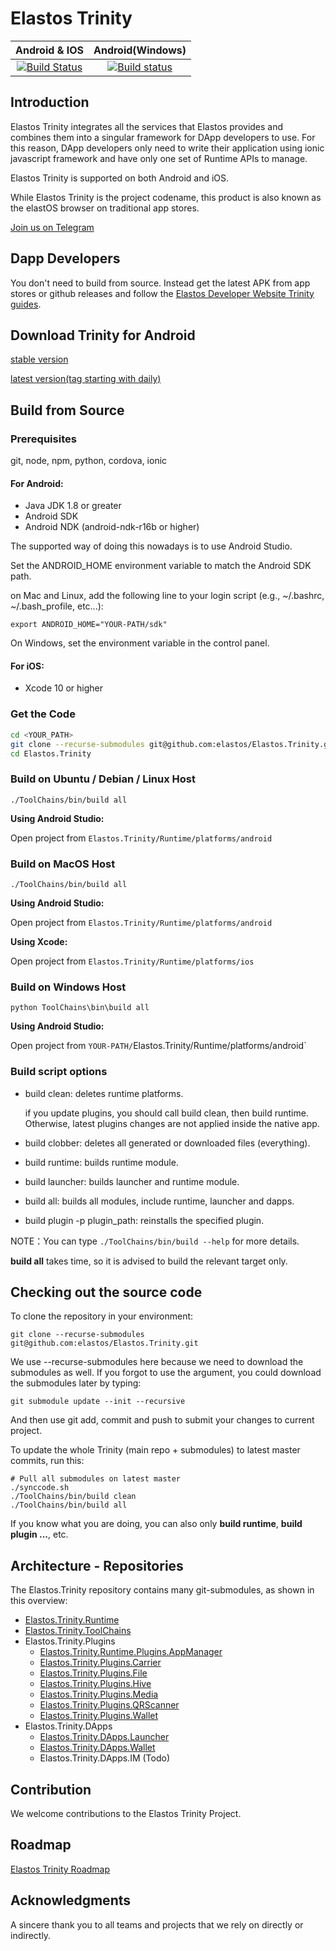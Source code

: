 # Elastos Trinity

|Android & IOS|Android(Windows)|
|:-:|:-:|
|[![Build Status](https://travis-ci.com/elastos/Elastos.Trinity.svg)](https://travis-ci.com/elastos/Elastos.Trinity)|[![Build status](https://ci.appveyor.com/api/projects/status/hjyv761on883jors?svg=true)](https://ci.appveyor.com/project/Elastos/elastos-trinity)|

## Introduction

Elastos Trinity integrates all the services that Elastos provides and combines them into a singular framework for DApp developers to use. For this reason, DApp developers only need to write their application using ionic javascript framework and have only one set of Runtime APIs to manage.

Elastos Trinity is supported on both Android and iOS.

While Elastos Trinity is the project codename, this product is also known as the elastOS browser on traditional app stores.

[Join us on Telegram](https://t.me/elastosbrowser)

## Dapp Developers

You don't need to build from source. Instead get the latest APK from app stores or github releases and follow the [Elastos Developer Website Trinity guides](https://developer.elastos.org/elastos_trinity/).

## Download Trinity for Android
[stable version](https://github.com/elastos/Elastos.Trinity/releases/latest)

[latest version(tag starting with daily)](https://github.com/elastos/Elastos.Trinity/releases)


## Build from Source

### Prerequisites

git, node, npm, python, cordova, ionic

#### For Android:
- Java JDK 1.8 or greater
- Android SDK
- Android NDK (android-ndk-r16b or higher)

 The supported way of doing this nowadays is to use Android Studio.

 Set the ANDROID_HOME environment variable to match the Android SDK path.

 on Mac and Linux, add the following line to your login script (e.g., ~/.bashrc, ~/.bash_profile, etc...):

 ```
 export ANDROID_HOME="YOUR-PATH/sdk"
 ```

 On Windows, set the environment variable in the control panel.

#### For iOS:
- Xcode 10 or higher

### Get the Code

```sh
cd <YOUR_PATH>
git clone --recurse-submodules git@github.com:elastos/Elastos.Trinity.git
cd Elastos.Trinity
```

### Build on Ubuntu / Debian / Linux Host

```shell
./ToolChains/bin/build all
```

**Using Android Studio:**

Open project from `Elastos.Trinity/Runtime/platforms/android`


### Build on MacOS Host

```shell
./ToolChains/bin/build all
```

**Using Android Studio:**

Open project from `Elastos.Trinity/Runtime/platforms/android`

**Using Xcode:**

Open project from `Elastos.Trinity/Runtime/platforms/ios`


### Build on Windows Host

```shell
python ToolChains\bin\build all
```

**Using Android Studio:**

Open project from `YOUR-PATH/`Elastos.Trinity/Runtime/platforms/android`

### Build script options

- build clean: deletes runtime platforms.

    if you update plugins, you should call build clean, then build runtime. Otherwise, latest plugins changes are not applied inside the native app.

- build clobber: deletes all generated or downloaded files (everything).

- build runtime: builds runtime module.
- build launcher: builds launcher and runtime module.
- build all: builds all modules, include runtime, launcher and dapps.

- build plugin -p plugin_path: reinstalls the specified plugin.

NOTE：You can type `./ToolChains/bin/build --help` for more details.

**build all** takes time, so it is advised to build the relevant target only.


## Checking out the source code

To clone the repository in your environment:

```shell
git clone --recurse-submodules git@github.com:elastos/Elastos.Trinity.git
```

We use --recurse-submodules here because we need to download the submodules as well. If you forgot to use the argument, you could download the submodules later by typing:

```shell
git submodule update --init --recursive
```

And then use git add, commit and push to submit your changes to current project.

To update the whole Trinity (main repo + submodules) to latest master commits, run this:

```shell
# Pull all submodules on latest master
./synccode.sh
./ToolChains/bin/build clean
./ToolChains/bin/build all
```

If you know what you are doing, you can also only **build runtime**, **build plugin ...**, etc.

## Architecture - Repositories

The Elastos.Trinity repository contains many git-submodules, as shown in this overview:

* [Elastos.Trinity.Runtime](https://github.com/elastos/Elastos.Trinity.Runtime)
* [Elastos.Trinity.ToolChains](https://github.com/elastos/Elastos.Trinity.ToolChains)
* Elastos.Trinity.Plugins
  * [Elastos.Trinity.Runtime.Plugins.AppManager](https://github.com/elastos/Elastos.Trinity.Runtime.Plugins.AppManager)
  * [Elastos.Trinity.Plugins.Carrier](https://github.com/elastos/Elastos.Trinity.Plugins.Carrier)
  * [Elastos.Trinity.Plugins.File](https://github.com/elastos/Elastos.Trinity.Plugins.File)
  * [Elastos.Trinity.Plugins.Hive](https://github.com/elastos/Elastos.Trinity.Plugins.Hive)
  * [Elastos.Trinity.Plugins.Media](https://github.com/elastos/Elastos.Trinity.Plugins.Media)
  * [Elastos.Trinity.Plugins.QRScanner](https://github.com/elastos/Elastos.Trinity.Plugins.QRScanner)
  * [Elastos.Trinity.Plugins.Wallet](https://github.com/elastos/Elastos.Trinity.Plugins.Wallet)
* Elastos.Trinity.DApps
  * [Elastos.Trinity.DApps.Launcher](https://github.com/elastos/Elastos.Trinity.DApps.Launcher)
  * [Elastos.Trinity.DApps.Wallet](https://github.com/elastos/Elastos.Trinity.DApps.Wallet)
  * Elastos.Trinity.DApps.IM (Todo)


## Contribution

We welcome contributions to the Elastos Trinity Project.

## Roadmap

[Elastos Trinity Roadmap](ROADMAP.md)

## Acknowledgments

A sincere thank you to all teams and projects that we rely on directly or indirectly.
